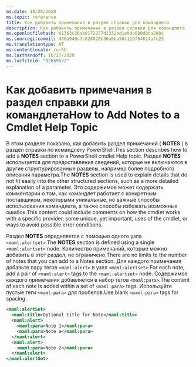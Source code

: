 ```yaml
---
ms.date: 10/20/2020
ms.topic: reference
title: Как добавить примечания в раздел справки для командлета
description: Как добавить примечания в раздел справки для командлета
ms.openlocfilehash: 61363c26ab0172277d1332ed1e9de080d8da200c
ms.sourcegitcommit: 488a940c7c828820b36a6ba56c119f64614afc29
ms.translationtype: HT
ms.contentlocale: ru-RU
ms.lasthandoff: 10/27/2020
ms.locfileid: "92659572"
---
```

# <a name="how-to-add-notes-to-a-cmdlet-help-topic"></a><span data-ttu-id="8d456-103">Как добавить примечания в раздел справки для командлета</span><span class="sxs-lookup"><span data-stu-id="8d456-103">How to Add Notes to a Cmdlet Help Topic</span></span>

<span data-ttu-id="8d456-104">В этом разделе показано, как добавить раздел примечаний ( **NOTES** ) в раздел справки по командлету PowerShell.</span><span class="sxs-lookup"><span data-stu-id="8d456-104">This section describes how to add a **NOTES** section to a PowerShell cmdlet Help topic.</span></span> <span data-ttu-id="8d456-105">Раздел **NOTES** используется для предоставления сведений, которые не включаются в другие структурированные разделы, например более подробного описания параметра.</span><span class="sxs-lookup"><span data-stu-id="8d456-105">The **NOTES** section is used to explain details that do not fit easily into the other structured sections, such as a more detailed explanation of a parameter.</span></span> <span data-ttu-id="8d456-106">Это содержимое может содержать комментарии о том, как командлет работает с конкретным поставщиком, некоторыми уникальные, но важные способы использования командлета, а также способы избежать возможных ошибок.</span><span class="sxs-lookup"><span data-stu-id="8d456-106">This content could include comments on how the cmdlet works with a specific provider, some unique, yet important, uses of the cmdlet, or ways to avoid possible error conditions.</span></span>

<span data-ttu-id="8d456-107">Раздел **NOTES** определяется с помощью одного узла `<maml:alertset>`.</span><span class="sxs-lookup"><span data-stu-id="8d456-107">The **NOTES** section is defined using a single `<maml:alertset>` node.</span></span> <span data-ttu-id="8d456-108">Количество примечаний, которые можно добавить в этот раздел, не ограничено.</span><span class="sxs-lookup"><span data-stu-id="8d456-108">There are no limits to the number of notes that you can add to a Notes section.</span></span> <span data-ttu-id="8d456-109">Для каждого примечания добавьте пару тегов `<maml:alert>` в узел `<maml:alertset>`.</span><span class="sxs-lookup"><span data-stu-id="8d456-109">For each note, add a pair of `<maml:alert>` tags to the `<maml:alertset>` node.</span></span> <span data-ttu-id="8d456-110">Содержимое каждого примечания добавляется в набор тегов `<maml:para>`.</span><span class="sxs-lookup"><span data-stu-id="8d456-110">The content of each note is added within a set of `<maml:para>` tags.</span></span> <span data-ttu-id="8d456-111">Используйте пустые теги `<maml:para>` для пробелов.</span><span class="sxs-lookup"><span data-stu-id="8d456-111">Use blank `<maml:para>` tags for spacing.</span></span>

```xml
<maml:alertSet>
  <maml:title>Optional title for Note</maml:title>
  <maml:alert>
    <maml:para>Note 1</maml:para>
    <maml:para>Note a</maml:para>
  </maml:alert>
  <maml:alert>
    <maml:para>Note 2</maml:para>
  </maml:alert>
</maml:alertSet>
```
